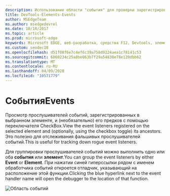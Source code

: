 ```yaml
---
description: Использование области "события" для проверки зарегистрированных прослушивателей событий на странице
title: DevTools-Elements-Events
author: MSEdgeTeam
ms.author: msedgedevrel
ms.date: 10/10/2017
ms.topic: article
ms.prod: microsoft-edge
keywords: Microsoft EDGE, веб-разработка, средства F12, Devtools, элементы, прослушиватели событий, обработчики событий
ms.custom: seodec18
ms.openlocfilehash: d51f08f6e7c4ef6c39a758d9224aea1c78141c53
ms.sourcegitcommit: 6860234c25a8be863b7f29a54838e78e120dbb62
ms.translationtype: MT
ms.contentlocale: ru-RU
ms.lasthandoff: 04/09/2020
ms.locfileid: "10571779"
---
```

# <span data-ttu-id="3b0fa-104">События</span><span class="sxs-lookup"><span data-stu-id="3b0fa-104">Events</span></span> 

<span data-ttu-id="3b0fa-105">Просмотр прослушивателей событий, зарегистрированных в выбранном элементе, и (необязательно) его предков с помощью переключателя CheckBox.</span><span class="sxs-lookup"><span data-stu-id="3b0fa-105">View the event listeners registered on the selected element and (optionally, using the checkbox toggle) its ancestors.</span></span> <span data-ttu-id="3b0fa-106">Это полезно для отслеживания фальшивых прослушивателей событий.</span><span class="sxs-lookup"><span data-stu-id="3b0fa-106">This is useful for tracking down rogue event listeners.</span></span> 

<span data-ttu-id="3b0fa-107">Для группировки прослушивателей событий можно выполнить одно или оба **события** или **элемент**.</span><span class="sxs-lookup"><span data-stu-id="3b0fa-107">You can group the event listeners by either **Event** or **Element**.</span></span> <span data-ttu-id="3b0fa-108">При нажатии синей гиперссылки рядом с именем обработчика событий откроется отладчик, указывающий на расположение этой функции.</span><span class="sxs-lookup"><span data-stu-id="3b0fa-108">Clicking the blue hyperlink next to the event handler name will open the debugger to the location of that function.</span></span>

![Область событий](../media/elements_events.png)